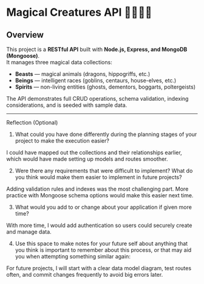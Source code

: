 # Magical Creatures API 🧙‍♂️👻🧝

## Overview
This project is a **RESTful API** built with **Node.js, Express, and MongoDB (Mongoose)**.  
It manages three magical data collections:

- **Beasts** — magical animals (dragons, hippogriffs, etc.)  
- **Beings** — intelligent races (goblins, centaurs, house-elves, etc.)  
- **Spirits** — non-living entities (ghosts, dementors, boggarts, poltergeists)

The API demonstrates full CRUD operations, schema validation, indexing considerations, and is seeded with sample data.

---

Reflection (Optional)
1. What could you have done differently during the planning stages of your project to make the execution easier?

I could have mapped out the collections and their relationships earlier, which would have made setting up models and routes smoother.

2. Were there any requirements that were difficult to implement? What do you think would make them easier to implement in future projects?

Adding validation rules and indexes was the most challenging part. More practice with Mongoose schema options would make this easier next time.

3. What would you add to or change about your application if given more time?

With more time, I would add authentication so users could securely create and manage data.

4. Use this space to make notes for your future self about anything that you think is important to remember about this process, or that may aid you when attempting something similar again:

For future projects, I will start with a clear data model diagram, test routes often, and commit changes frequently to avoid big errors later.